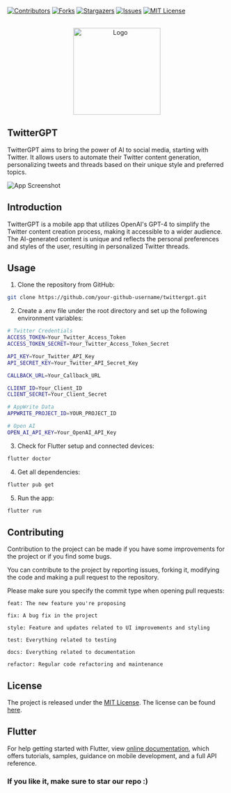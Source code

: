 



<!-- PROJECT SHIELDS -->

[![Contributors][contributors-shield]][contributors-url]
[![Forks][forks-shield]][forks-url]
[![Stargazers][stars-shield]][stars-url]
[![Issues][issues-shield]][issues-url]
[![MIT License][license-shield]][license-url]



<!-- PROJECT LOGO -->
<br />
<div align="center">
  <a href="https://github.com/yatendra2001/twitter_gpt">
    <img src="https://firebasestorage.googleapis.com/v0/b/twittergpt-7d0dc.appspot.com/o/assets%2FtwitterGPT_logo_green.png?alt=media&token=488013b0-dfeb-4411-96c1-fdf3229718b9"  alt="Logo" width="200" height="200" >
  </a>
  
</div>

## TwitterGPT

TwitterGPT aims to bring the power of AI to social media, starting with Twitter. It allows users to automate their Twitter content generation, personalizing tweets and threads based on their unique style and preferred topics.

![App Screenshot](https://firebasestorage.googleapis.com/v0/b/twittergpt-7d0dc.appspot.com/o/assets%2Ffinal%20new%20new%20new%20(2).png?alt=media&token=6acc5cbb-fbf3-4b8d-a293-e53dea0a525d)


## Introduction

TwitterGPT is a mobile app that utilizes OpenAI's GPT-4 to simplify the Twitter content creation process, making it accessible to a wider audience. The AI-generated content is unique and reflects the personal preferences and styles of the user, resulting in personalized Twitter threads.


## Usage

1. Clone the repository from GitHub:

```bash
git clone https://github.com/your-github-username/twittergpt.git
```

2. Create a .env file under the root directory and set up the following environment variables:

```bash
# Twitter Credentials
ACCESS_TOKEN=Your_Twitter_Access_Token
ACCESS_TOKEN_SECRET=Your_Twitter_Access_Token_Secret

API_KEY=Your_Twitter_API_Key
API_SECRET_KEY=Your_Twitter_API_Secret_Key

CALLBACK_URL=Your_Callback_URL

CLIENT_ID=Your_Client_ID
CLIENT_SECRET=Your_Client_Secret

# AppWrite Data
APPWRITE_PROJECT_ID=YOUR_PROJECT_ID

# Open AI
OPEN_AI_API_KEY=Your_OpenAI_API_Key
```

3. Check for Flutter setup and connected devices:

```bash
flutter doctor
```

4. Get all dependencies:
```bash
flutter pub get
```

5. Run the app:

```bash
flutter run
```

## Contributing

Contribution to the project can be made if you have some improvements for the project or if you find some bugs.

You can contribute to the project by reporting issues, forking it, modifying the code and making a pull request to the repository.

Please make sure you specify the commit type when opening pull requests:

```
feat: The new feature you're proposing

fix: A bug fix in the project

style: Feature and updates related to UI improvements and styling

test: Everything related to testing

docs: Everything related to documentation

refactor: Regular code refactoring and maintenance
```

## License

The project is released under the [MIT License](http://www.opensource.org/licenses/mit-license.php). The license can be found [here](LICENSE).

## Flutter

For help getting started with Flutter, view
[online documentation](https://flutter.dev/docs), which offers tutorials,
samples, guidance on mobile development, and a full API reference.


### If you like it, make sure to star our repo :)


<!-- MARKDOWN LINKS & IMAGES -->
<!-- https://www.markdownguide.org/basic-syntax/#reference-style-links -->
[contributors-shield]: https://img.shields.io/github/contributors/yatendra2001/twitter_gpt.svg?style=for-the-badge
[contributors-url]: https://github.com/yatendra2001/twitter_gpt/graphs/contributors
[forks-shield]: https://img.shields.io/github/forks/yatendra2001/twitter_gpt.svg?style=for-the-badge
[forks-url]: https://github.com/yatendra2001/twitter_gpt/network/members
[stars-shield]: https://img.shields.io/github/stars/yatendra2001/twitter_gpt.svg?style=for-the-badge
[stars-url]: https://github.com/yatendra2001/twitter_gpt/stargazers
[issues-shield]: https://img.shields.io/github/issues/yatendra2001/twitter_gpt.svg?style=for-the-badge
[issues-url]: https://github.com/yatendra2001/twitter_gpt/issues
[license-shield]: https://img.shields.io/github/license/yatendra2001/twitter_gpt.svg?style=for-the-badge
[license-url]: https://github.com/yatendra2001/twitter_gpt/blob/master/LICENSE
